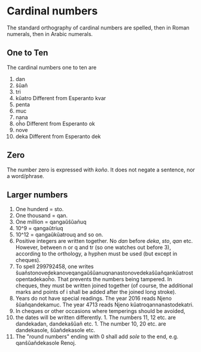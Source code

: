 Cardinal numbers
================

The standard orthography of cardinal numbers are spelled, then in Roman numerals, then in Arabic numerals. 

One to Ten
----------

The cardinal numbers one to ten are

1. dan
1. ŝŭañ
1. tri
1. kŭatro       Different from Esperanto kvar
1. penta
1. muc
1. nana
1. oĥo          Different from Esperanto ok
1. nove 
1. deka         Different from Esperanto dek

Zero
----

The number zero is expressed with _koño_. It does not negate a sentence, nor a word/phrase. 

Larger numbers
--------------

1. One hunderd = sto. 
1. One thousand = qan. 
1. One million = qangaŭŝŭañuq
1. 10^9 = qangaŭtriuq
1. 10^12 = qangaŭkŭatrouq and so on. 
1. Positive integers are written together. No _dan_ before _deka_, _sto_, _qan_ etc. However, between n or q and tr (so one watches out before 3), according to the orthology, a hyphen must be used (but except in cheques).  
  1. To spell 299792458, one writes ŝuañstonovedekanoveqangaŭŝŭanuqnanastonovedekaŝŭañqankŭatrostopentadekaoĥo. 
  That prevents the numbers being tampered. In cheques, they must be written joined together (of course, the additional marks and points of i shall be added after the joined long stroke). 
  1. Years do not have special readings. The year 2016 reads Njeno ŝŭañqandekamuc. The year 4713 reads Njeno kŭatroqannanastodekatri.  
1. In cheques or other occasions where temperings should be avoided, 
  1. the dates will be written differently. 
    1. The numbers 11, 12 etc. are dandekadan, dandekaŝŭañ etc. 
    1. The number 10, 20 etc. are dandekasole, ŝŭañdekasole etc. 
  1. The "round numbers" ending with 0 shall add _sole_ to the end, e.g. qanŝŭañdekasole Renoj. 
  
